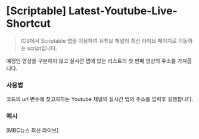 # [Scriptable] Latest-Youtube-Live-Shortcut
> IOS에서 Scriptable 앱을 이용하여 유튜브 채널의
> 최신 라이브 페이지로 이동하는 script입니다.

예정인 영상을 구분하지 않고 실시간 탭에 있는 리스트의 첫 번째 영상의 주소를 가져옵니다.

### 사용법
코드의 url 변수에 찾고자하는 Youtube 채널의 실시간 탭의 주소를 입력후 실행합니다.

### 예시
[MBC뉴스 최신 라이브]

